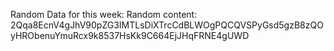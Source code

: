 Random Data for this week: Random content: 2Qqa8EcnV4gJhV90pZG3IMTLsDiXTrcCdBLWOgPQCQVSPyGsd5gzB8zQOyHRObenuYmuRcx9k8537HsKk9C664EjJHqFRNE4gUWD
